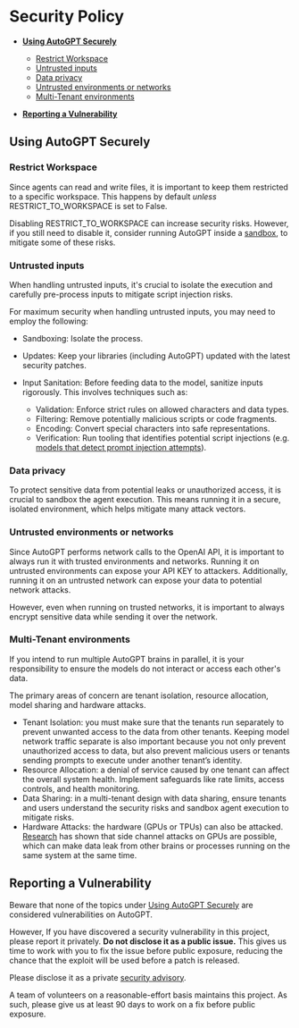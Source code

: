 # 

# Security Policy

* [**Using AutoGPT Securely**](#using-AutoGPT-securely)

  * [Restrict Workspace](#restrict-workspace)
  * [Untrusted inputs](#untrusted-inputs)
  * [Data privacy](#data-privacy)
  * [Untrusted environments or networks](#untrusted-environments-or-networks)
  * [Multi-Tenant environments](#multi-tenant-environments)

* [**Reporting a Vulnerability**](#reporting-a-vulnerability)

## Using AutoGPT Securely

### Restrict Workspace

Since agents can read and write files, it is important to keep them restricted to a specific workspace. This happens by default *unless* RESTRICT\_TO\_WORKSPACE is set to False.

Disabling RESTRICT\_TO\_WORKSPACE can increase security risks. However, if you still need to disable it, consider running AutoGPT inside a [sandbox](https://developers.google.com/code-sandboxing), to mitigate some of these risks.

### Untrusted inputs

When handling untrusted inputs, it's crucial to isolate the execution and carefully pre-process inputs to mitigate script injection risks.

For maximum security when handling untrusted inputs, you may need to employ the following:

* Sandboxing: Isolate the process.
* Updates: Keep your libraries (including AutoGPT) updated with the latest security patches.
* Input Sanitation: Before feeding data to the model, sanitize inputs rigorously. This involves techniques such as:

  * Validation: Enforce strict rules on allowed characters and data types.
  * Filtering: Remove potentially malicious scripts or code fragments.
  * Encoding: Convert special characters into safe representations.
  * Verification: Run tooling that identifies potential script injections (e.g. [models that detect prompt injection attempts](https://python.langchain.com/docs/guides/safety/hugging_face_prompt_injection)).

### Data privacy

To protect sensitive data from potential leaks or unauthorized access, it is crucial to sandbox the agent execution. This means running it in a secure, isolated environment, which helps mitigate many attack vectors.

### Untrusted environments or networks

Since AutoGPT performs network calls to the OpenAI API, it is important to always run it with trusted environments and networks. Running it on untrusted environments can expose your API KEY to attackers.
Additionally, running it on an untrusted network can expose your data to potential network attacks.

However, even when running on trusted networks, it is important to always encrypt sensitive data while sending it over the network.

### Multi-Tenant environments

If you intend to run multiple AutoGPT brains in parallel, it is your responsibility to ensure the models do not interact or access each other's data.

The primary areas of concern are tenant isolation, resource allocation, model sharing and hardware attacks.

* Tenant Isolation: you must make sure that the tenants run separately to prevent unwanted access to the data from other tenants. Keeping model network traffic separate is also important because you not only prevent unauthorized access to data, but also prevent malicious users or tenants sending prompts to execute under another tenant’s identity.
* Resource Allocation: a denial of service caused by one tenant can affect the overall system health. Implement safeguards like rate limits, access controls, and health monitoring.
* Data Sharing: in a multi-tenant design with data sharing, ensure tenants and users understand the security risks and sandbox agent execution to mitigate risks.
* Hardware Attacks: the hardware (GPUs or TPUs) can also be attacked. [Research](https://scholar.google.com/scholar?q=gpu+side+channel) has shown that side channel attacks on GPUs are possible, which can make data leak from other brains or processes running on the same system at the same time.

## Reporting a Vulnerability

Beware that none of the topics under [Using AutoGPT Securely](#using-AutoGPT-securely) are considered vulnerabilities on AutoGPT.

However, If you have discovered a security vulnerability in this project, please report it privately. **Do not disclose it as a public issue.** This gives us time to work with you to fix the issue before public exposure, reducing the chance that the exploit will be used before a patch is released.

Please disclose it as a private [security advisory](https://github.com/Significant-Gravitas/AutoGPT/security/advisories/new).

A team of volunteers on a reasonable-effort basis maintains this project. As such, please give us at least 90 days to work on a fix before public exposure.

